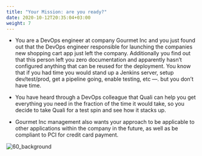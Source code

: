 ```yaml
---
title: "Your Mission: are you ready?"
date: 2020-10-12T20:35:04+03:00
weight: 7
---
```


* You are a DevOps engineer at company Gourmet Inc and you just found out that the DevOps engineer responsible for launching the companies new shopping cart app just left the company. Additionally you find out that this person left you zero documentation and apparently hasn’t configured anything that can be reused for the deployment. You know that if you had time you would stand up a Jenkins server, setup dev/test/prod, get a pipeline going, enable testing, etc —. but you don’t have time.

* You have heard through a DevOps colleague that Quali can help you get everything you need in the fraction of the time it would take, so you decide to take Quali for a test spin and see how it stacks up.

* Gourmet Inc management also wants your approach to be applicable to other applications within the company in the future, as well as be compliant to PCI for credit card payment.

 ![60_background](/images/intro/shoppingcart.png)
